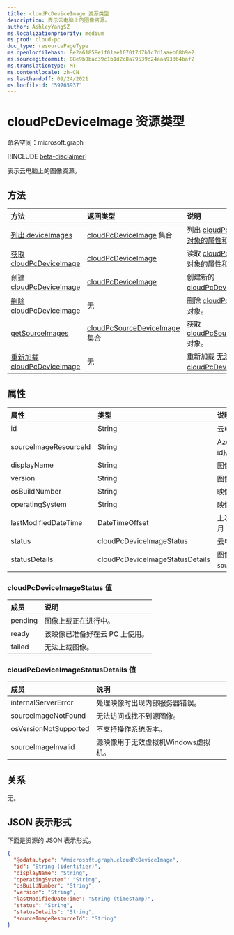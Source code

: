 ```yaml
---
title: cloudPcDeviceImage 资源类型
description: 表示云电脑上的图像资源。
author: AshleyYangSZ
ms.localizationpriority: medium
ms.prod: cloud-pc
doc_type: resourcePageType
ms.openlocfilehash: 8e2a61858e1f01ee1070f7d7b1c7d1aaeb68b9e2
ms.sourcegitcommit: 08e9b0bac39c1b1d2c8a79539d24aaa93364baf2
ms.translationtype: MT
ms.contentlocale: zh-CN
ms.lasthandoff: 09/24/2021
ms.locfileid: "59765937"
---
```

# <a name="cloudpcdeviceimage-resource-type"></a>cloudPcDeviceImage 资源类型

命名空间：microsoft.graph

[!INCLUDE [beta-disclaimer](../../includes/beta-disclaimer.md)]

表示云电脑上的图像资源。

## <a name="methods"></a>方法

|方法|返回类型|说明|
|:---|:---|:---|
|[列出 deviceImages](../api/virtualendpoint-list-deviceimages.md)|[cloudPcDeviceImage](../resources/cloudpcdeviceimage.md) 集合|列出 [cloudPcDeviceImage 对象的属性和](../resources/cloudpcdeviceimage.md) 关系。|
|[获取 cloudPcDeviceImage](../api/cloudpcdeviceimage-get.md)|[cloudPcDeviceImage](../resources/cloudpcdeviceimage.md)|读取 [cloudPcDeviceImage 对象的属性和](../resources/cloudpcdeviceimage.md) 关系。|
|[创建 cloudPcDeviceImage](../api/virtualendpoint-post-deviceimages.md)|[cloudPcDeviceImage](../resources/cloudpcdeviceimage.md)|创建新的 [cloudPcDeviceImage](../resources/cloudpcdeviceimage.md) 对象。|
|[删除 cloudPcDeviceImage](../api/cloudpcdeviceimage-delete.md)|无|删除 [cloudPcDeviceImage](../resources/cloudpcdeviceimage.md) 对象。|
|[getSourceImages](../api/cloudpcdeviceimage-getsourceimages.md)|[cloudPcSourceDeviceImage](../resources/cloudpcsourcedeviceimage.md) 集合|获取 [cloudPcSourceDeviceImage](../resources/cloudpcsourcedeviceimage.md) 对象。|
|[重新加载 cloudPcDeviceImage](../api/cloudpcdeviceimage-reupload.md)|无|重新加载 [无法上载的 cloudPcDeviceImage](../resources/cloudpcdeviceimage.md) 对象。|

## <a name="properties"></a>属性

|属性|类型|说明|
|:---|:---|:---|
|id|String|云电脑上的图像资源的唯一标识符。 只读。|
|sourceImageResourceId|String|Azure 上的源图像资源的 ID。 所需格式："/subscriptions/{subscription-id}/resourceGroups/{resourceGroupName}/providers/Microsoft.Compute/images/{imageName}"。|
|displayName|String|图像显示名称。|
|version|String|图像版本。 例如：0.0.1、1.5.13。|
|osBuildNumber|String|映像的操作系统生成版本。 例如：1909。|
|operatingSystem|String|映像的操作系统。 例如：Windows 10 企业版。|
|lastModifiedDateTime|DateTimeOffset|上次修改图像的数据和时间。 时间以 ISO 8601 格式显示，协调世界时 (UTC) 时间。 例如，2014 年 1 月 1 日午夜 UTC 显示为"2014-01-01T00：00：00Z"。|
|status|cloudPcDeviceImageStatus|云电脑上映像的状态。 可取值为：`pending`、`ready`、`failed`。|
|statusDetails|cloudPcDeviceImageStatusDetails|图像状态的详细信息，指示上传失败的原因（如果适用）。 可能的值为： `internalServerError`、 `sourceImageNotFound`、 `osVersionNotSupported`和 `sourceImageInvalid`。|

### <a name="cloudpcdeviceimagestatus-values"></a>cloudPcDeviceImageStatus 值

|成员|说明|
|:---|:---|
|pending|图像上载正在进行中。|
|ready|该映像已准备好在云 PC 上使用。|
|failed|无法上载图像。 |

### <a name="cloudpcdeviceimagestatusdetails-values"></a>cloudPcDeviceImageStatusDetails 值

|成员|说明|
|:---|:---|
|internalServerError|处理映像时出现内部服务器错误。|
|sourceImageNotFound|无法访问或找不到源图像。|
|osVersionNotSupported| 不支持操作系统版本。|
|sourceImageInvalid|源映像用于无效虚拟机Windows虚拟机。|

## <a name="relationships"></a>关系

无。

## <a name="json-representation"></a>JSON 表示形式

下面是资源的 JSON 表示形式。
<!-- {
  "blockType": "resource",
  "keyProperty": "id",
  "@odata.type": "microsoft.graph.cloudPcDeviceImage",
  "baseType": "microsoft.graph.entity",
  "openType": false
}
-->

``` json
{
  "@odata.type": "#microsoft.graph.cloudPcDeviceImage",
  "id": "String (identifier)",
  "displayName": "String",
  "operatingSystem": "String",
  "osBuildNumber": "String",
  "version": "String",
  "lastModifiedDateTime": "String (timestamp)",
  "status": "String",
  "statusDetails": "String",
  "sourceImageResourceId": "String"
}
```
